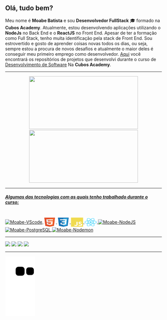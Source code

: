 ## Olá, tudo bem?

Meu nome é **Moabe Batista** e sou **Desenvolvedor FullStack** :mortar_board: formado na **Cubos Academy**. Atualmente, estou desenvolvendo aplicações utilizando o **NodeJs** no Back End e o **ReactJS** no Front End. Apesar de ter a formação como Full Stack, tenho muita identificação pela stack de Front End. Sou estrovertido e gosto de aprender coisas novas todos os dias, ou seja, sempre estou a procura de novos desafios e atualmente o maior deles é conseguir meu primeiro emprego como desenvolvedor. [Aqui](https://github.com/moabebatista?tab=repositories) você encontrará os repositórios de projetos que desenvolvi durante o curso de [Desenvolvimento de Software](https://cubos.academy/cursos/programacao-do-zero) Na **Cubos Academy**.

---

<div align="center">
  <a href="https://github.com/moabebatista">
  <img height="170em" width="350em" src="https://github-readme-stats.vercel.app/api?username=moabebatista&show_icons=true&theme=dark&include_all_commits=true&count_private=true"/>
  <img height="170em" width="350em" src="https://github-readme-stats.vercel.app/api/top-langs/?username=moabebatista&layout=compact&langs_count=7&theme=dark"/>
</div> 

---
##### Algumas das tecnologias com as quais tenho trabalhado durante o curso:
  
<div style="display: inline_block"><br>
  <img align="center" alt="Moabe-VScode" height="40" width="40" src="https://www.vectorlogo.zone/logos/visualstudio_code/visualstudio_code-icon.svg">
  <img align="center" alt="Moabe-HTML" height="30" width="40" src="https://raw.githubusercontent.com/devicons/devicon/master/icons/html5/html5-original.svg">
  <img align="center" alt="Moabe-CSS" height="30" width="40" src="https://raw.githubusercontent.com/devicons/devicon/master/icons/css3/css3-original.svg">
  <img align="center" alt="Moabe-Js" height="30" width="40" src="https://raw.githubusercontent.com/devicons/devicon/master/icons/javascript/javascript-plain.svg">
  <img align="center" alt="Moabe-React" height="30" width="40" src="https://raw.githubusercontent.com/devicons/devicon/master/icons/react/react-original.svg">
  <img align="center" alt="Moabe-NodeJS" height="40" width="40" src="https://user-images.githubusercontent.com/83438974/137612047-eeacc548-95ad-4837-abe0-88c9e969e540.jpg">
    <img align="center" alt="Moabe-PostgreSQL" height="40" width="40" src="https://www.vectorlogo.zone/logos/postgresql/postgresql-icon.svg">
    <img align="center" alt="Moabe-Nodemon" height="40" width="40" src="https://www.vectorlogo.zone/logos/nodemonio/nodemonio-icon.svg">
</div> 
</div> 
  
---
  
<div> 
  <a href="https://www.instagram.com/prof_moabebatista" target="_blank"><img src="https://img.shields.io/badge/-Instagram-%23E4405F?style=for-the-badge&logo=instagram&logoColor=white" target="_blank"></a>
 <a href="https://discord.gg/R27pbDKr" target="_blank"><img src="https://img.shields.io/badge/Discord-7289DA?style=for-the-badge&logo=discord&logoColor=white" target="_blank"></a> 
  <a href = "moabebatista@gmail.com"><img src="https://img.shields.io/badge/-Gmail-%23333?style=for-the-badge&logo=gmail&logoColor=white" target="_blank"></a>
  <a href="https://www.linkedin.com/in/moabebatista/" target="_blank"><img src="https://img.shields.io/badge/-LinkedIn-%230077B5?style=for-the-badge&logo=linkedin&logoColor=white" target="_blank"></a> 
</div>
  
---
  
![Snake animation](https://github.com/moabebatista/moabebatista/blob/output/github-contribution-grid-snake.svg)
 
